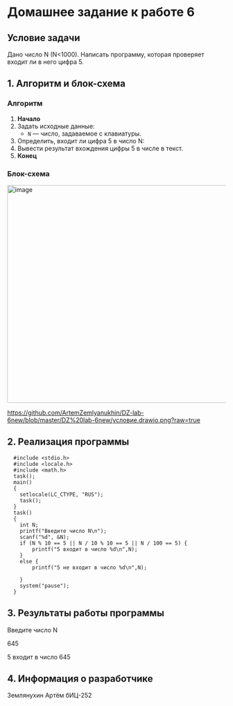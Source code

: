 # Домашнее задание к работе 6

## Условие задачи
Дано число N (N<1000). Написать программу, которая проверяет
входит ли в него цифра 5.


## 1. Алгоритм и блок-схема

### Алгоритм
1. **Начало**
2. Задать исходные данные:
   - `N` — число, задаваемое с клавиатуры.
3. Определить, входит ли цифра 5 в число N:
4. Вывести результат вхождения цифры 5 в числе в текст.
5. **Конец**

### Блок-схема

 <img width="621" height="501" alt="image" src="https://github.com/user-attachments/assets/49b14eba-b010-40bd-9f1f-5d310816b913" />


https://github.com/ArtemZemlyanukhin/DZ-lab-6new/blob/master/DZ%20lab-6new/условие.drawio.png?raw=true

## 2. Реализация программы
      #include <stdio.h>
      #include <locale.h>
      #include <math.h>
      task();
      main()
      {
      	setlocale(LC_CTYPE, "RUS");
      	task();
      }
      task()
      {
      	int N;
      	printf("Введите число N\n");
      	scanf("%d", &N);
      	if (N % 10 == 5 || N / 10 % 10 == 5 || N / 100 == 5) {
      		printf("5 входит в число %d\n",N);
      	}
      	else {
      		printf("5 не входит в число %d\n",N);
      
      	}
      	system("pause");
      }
      
## 3. Результаты работы программы

Введите число N

645

5 входит в число 645
## 4. Информация о разработчике

Землянухин Артём бИЦ-252
